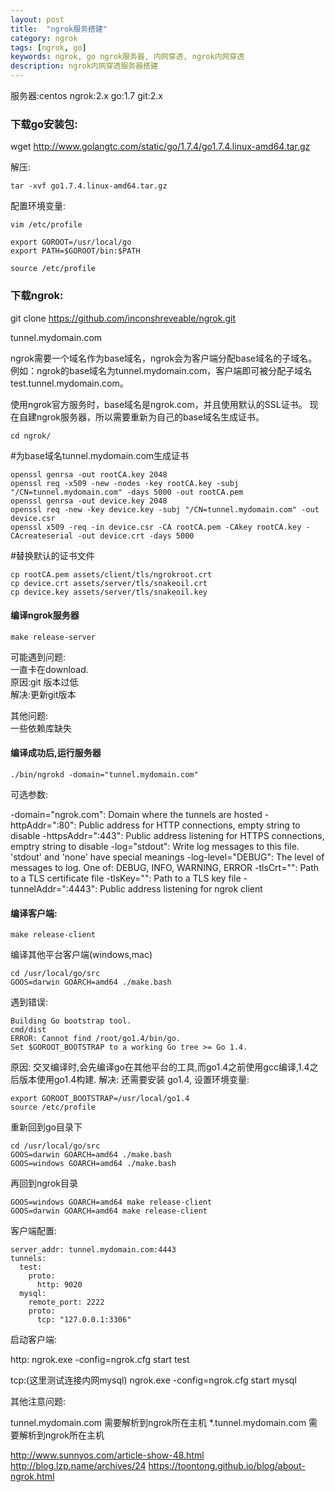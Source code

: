 ```yaml
---
layout: post
title:  "ngrok服务搭建"
category: ngrok
tags: [ngrok, go]
keywords: ngrok, go ngrok服务器, 内网穿透, ngrok内网穿透
description: ngrok内网穿透服务器搭建
---
```


服务器:centos
ngrok:2.x
go:1.7
git:2.x


### 下载go安装包:

wget http://www.golangtc.com/static/go/1.7.4/go1.7.4.linux-amd64.tar.gz

解压:

	tar -xvf go1.7.4.linux-amd64.tar.gz

配置环境变量:

	vim /etc/profile

	export GOROOT=/usr/local/go
	export PATH=$GOROOT/bin:$PATH

	source /etc/profile

### 下载ngrok:

git clone https://github.com/inconshreveable/ngrok.git



tunnel.mydomain.com

ngrok需要一个域名作为base域名，ngrok会为客户端分配base域名的子域名。
例如：ngrok的base域名为tunnel.mydomain.com，客户端即可被分配子域名test.tunnel.mydomain.com。

使用ngrok官方服务时，base域名是ngrok.com，并且使用默认的SSL证书。
现在自建ngrok服务器，所以需要重新为自己的base域名生成证书。

	cd ngrok/
	
#为base域名tunnel.mydomain.com生成证书

	openssl genrsa -out rootCA.key 2048
	openssl req -x509 -new -nodes -key rootCA.key -subj "/CN=tunnel.mydomain.com" -days 5000 -out rootCA.pem
	openssl genrsa -out device.key 2048
	openssl req -new -key device.key -subj "/CN=tunnel.mydomain.com" -out device.csr
	openssl x509 -req -in device.csr -CA rootCA.pem -CAkey rootCA.key -CAcreateserial -out device.crt -days 5000



#替换默认的证书文件

	cp rootCA.pem assets/client/tls/ngrokroot.crt
	cp device.crt assets/server/tls/snakeoil.crt 
	cp device.key assets/server/tls/snakeoil.key

#### 编译ngrok服务器

	make release-server


可能遇到问题:  
一直卡在download.  
原因:git 版本过低  
解决:更新git版本  


其他问题:  
一些依赖库缺失  


#### 编译成功后,运行服务器

	./bin/ngrokd -domain="tunnel.mydomain.com"

可选参数:

  -domain="ngrok.com": Domain where the tunnels are hosted
  -httpAddr=":80": Public address for HTTP connections, empty string to disable
  -httpsAddr=":443": Public address listening for HTTPS connections, emptry string to disable
  -log="stdout": Write log messages to this file. 'stdout' and 'none' have special meanings
  -log-level="DEBUG": The level of messages to log. One of: DEBUG, INFO, WARNING, ERROR
  -tlsCrt="": Path to a TLS certificate file
  -tlsKey="": Path to a TLS key file
  -tunnelAddr=":4443": Public address listening for ngrok client


#### 编译客户端:

	make release-client

编译其他平台客户端(windows,mac)

	cd /usr/local/go/src
	GOOS=darwin GOARCH=amd64 ./make.bash

	
遇到错误:

	Building Go bootstrap tool.
	cmd/dist
	ERROR: Cannot find /root/go1.4/bin/go.
	Set $GOROOT_BOOTSTRAP to a working Go tree >= Go 1.4.

	
原因: 交叉编译时,会先编译go在其他平台的工具,而go1.4之前使用gcc编译,1.4之后版本使用go1.4构建.
解决: 还需要安装 go1.4, 设置环境变量:

	export GOROOT_BOOTSTRAP=/usr/local/go1.4
	source /etc/profile

重新回到go目录下

	cd /usr/local/go/src
	GOOS=darwin GOARCH=amd64 ./make.bash
	GOOS=windows GOARCH=amd64 ./make.bash

再回到ngrok目录

	GOOS=windows GOARCH=amd64 make release-client
	GOOS=darwin GOARCH=amd64 make release-client


客户端配置:

	server_addr: tunnel.mydomain.com:4443
	tunnels:
	  test:
		proto:
		  http: 9020
	  mysql:
		remote_port: 2222
		proto:
		  tcp: "127.0.0.1:3306"

启动客户端:

http:
ngrok.exe -config=ngrok.cfg start test


tcp:(这里测试连接内网mysql)
ngrok.exe -config=ngrok.cfg start mysql


其他注意问题:

tunnel.mydomain.com 需要解析到ngrok所在主机
*.tunnel.mydomain.com 需要解析到ngrok所在主机



http://www.sunnyos.com/article-show-48.html
http://blog.lzp.name/archives/24
https://toontong.github.io/blog/about-ngrok.html
